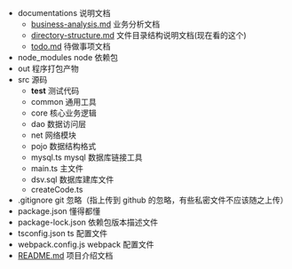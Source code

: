- documentations 说明文档
  - [business-analysis.md](business-analysis.md) 业务分析文档
  - [directory-structure.md](directory-structure.md) 文件目录结构说明文档(现在看的这个)
  - [todo.md](todo.md) 待做事项文档
- node_modules node 依赖包
- out 程序打包产物
- src 源码
  - **test** 测试代码
  - common 通用工具
  - core 核心业务逻辑
  - dao 数据访问层
  - net 网络模块
  - pojo 数据结构格式
  - mysql.ts mysql 数据库链接工具
  - main.ts 主文件
  - dsv.sql 数据库建库文件
  - createCode.ts
- .gitignore git 忽略（指上传到 github 的忽略，有些私密文件不应该随之上传）
- package.json 懂得都懂
- package-lock.json 依赖包版本描述文件
- tsconfig.json ts 配置文件
- webpack.config.js webpack 配置文件
- [README.md](../README.md) 项目介绍文档
